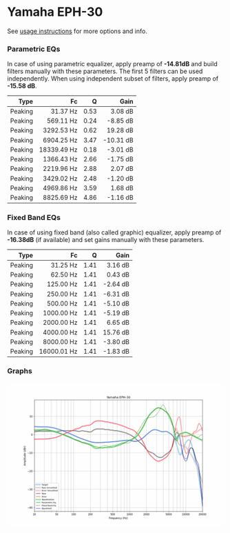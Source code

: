 # Yamaha EPH-30
See [usage instructions](https://github.com/jaakkopasanen/AutoEq#usage) for more options and info.

### Parametric EQs
In case of using parametric equalizer, apply preamp of **-14.81dB** and build filters manually
with these parameters. The first 5 filters can be used independently.
When using independent subset of filters, apply preamp of **-15.58 dB**.

| Type    | Fc          |    Q | Gain      |
|--------:|------------:|-----:|----------:|
| Peaking | 31.37 Hz    | 0.53 | 3.08 dB   |
| Peaking | 569.11 Hz   | 0.24 | -8.85 dB  |
| Peaking | 3292.53 Hz  | 0.62 | 19.28 dB  |
| Peaking | 6904.25 Hz  | 3.47 | -10.31 dB |
| Peaking | 18339.49 Hz | 0.18 | -3.01 dB  |
| Peaking | 1366.43 Hz  | 2.66 | -1.75 dB  |
| Peaking | 2219.96 Hz  | 2.88 | 2.07 dB   |
| Peaking | 3429.02 Hz  | 2.48 | -1.20 dB  |
| Peaking | 4969.86 Hz  | 3.59 | 1.68 dB   |
| Peaking | 8825.69 Hz  | 4.86 | -1.16 dB  |

### Fixed Band EQs
In case of using fixed band (also called graphic) equalizer, apply preamp of **-16.38dB**
(if available) and set gains manually with these parameters.

| Type    | Fc          |    Q | Gain     |
|--------:|------------:|-----:|---------:|
| Peaking | 31.25 Hz    | 1.41 | 3.16 dB  |
| Peaking | 62.50 Hz    | 1.41 | 0.43 dB  |
| Peaking | 125.00 Hz   | 1.41 | -2.64 dB |
| Peaking | 250.00 Hz   | 1.41 | -6.31 dB |
| Peaking | 500.00 Hz   | 1.41 | -5.10 dB |
| Peaking | 1000.00 Hz  | 1.41 | -5.19 dB |
| Peaking | 2000.00 Hz  | 1.41 | 6.65 dB  |
| Peaking | 4000.00 Hz  | 1.41 | 15.76 dB |
| Peaking | 8000.00 Hz  | 1.41 | -3.80 dB |
| Peaking | 16000.01 Hz | 1.41 | -1.83 dB |

### Graphs
![](./Yamaha%20EPH-30.png)